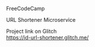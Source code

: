 FreeCodeCamp

URL Shortener Microservice

Project link on Glitch  
https://id-url-shortener.glitch.me/
